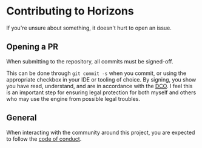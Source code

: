 # Contributing to Horizons

If you're unsure about something, it doesn't hurt to open an issue.

## Opening a PR

When submitting to the repository, all commits must be signed-off.

This can be done through `git commit -s` when you commit, or using the appropriate checkbox in your IDE or tooling of choice.
By signing, you show you have read, understand, and are in accordance with the [DCO](DCO.txt).
I feel this is an important step for ensuring legal protection for both myself and others who may use the engine from possible legal troubles.

## General

When interacting with the community around this project, you are expected to follow the [code of conduct](CODE_OF_CONDUCT.md).